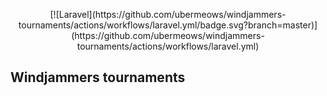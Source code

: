 <p align="center">
[![Laravel](https://github.com/ubermeows/windjammers-tournaments/actions/workflows/laravel.yml/badge.svg?branch=master)](https://github.com/ubermeows/windjammers-tournaments/actions/workflows/laravel.yml)
</p>

## Windjammers tournaments
